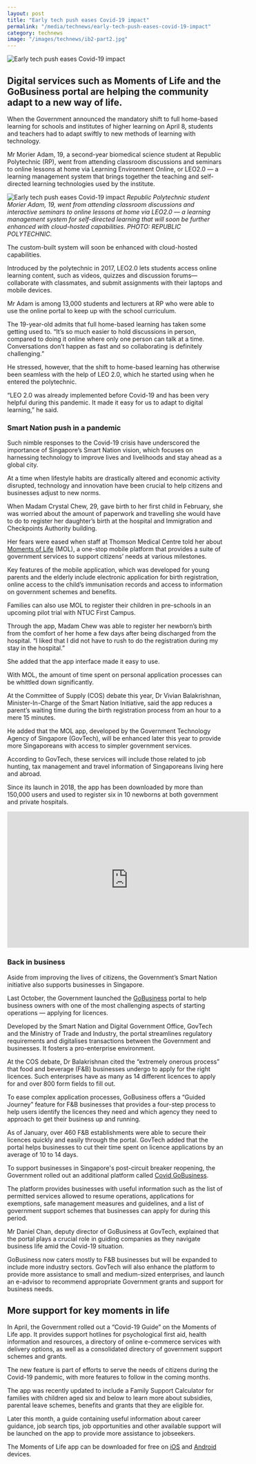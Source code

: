 ```yaml
---
layout: post
title: "Early tech push eases Covid-19 impact"
permalink: "/media/technews/early-tech-push-eases-covid-19-impact"
category: technews
image: "/images/technews/ib2-part2.jpg"
---
```


![Early tech push eases Covid-19 impact](/images/technews/ib2-part2.jpg)

Digital services such as Moments of Life and the GoBusiness portal are helping the community adapt to a new way of life. 
---

When the Government announced the mandatory shift to full home-based learning for schools and institutes of higher learning on April 8, students and teachers had to adapt swiftly to new methods of learning with technology. 
 
Mr Morier Adam, 19, a second-year biomedical science student at Republic Polytechnic (RP), went from attending classroom discussions and seminars to online lessons at home via Learning Environment Online, or LEO2.0 — a learning management system that brings together the teaching and self-directed learning technologies used by the institute.

![Early tech push eases Covid-19 impact](/images/technews/ib2-part1.jpg)
*Republic Polytechnic student Morier Adam, 19, went from attending classroom discussions and interactive seminars to online lessons at home via LEO2.0 — a learning management system for self-directed learning that will soon be further enhanced with cloud-hosted capabilities. PHOTO: REPUBLIC POLYTECHNIC.*

The custom-built system will soon be enhanced with cloud-hosted capabilities.

Introduced by the polytechnic in 2017, LEO2.0 lets students access online learning content, such as videos, quizzes and discussion forums— collaborate with classmates, and submit assignments with their laptops and mobile devices. 

Mr Adam is among 13,000 students and lecturers at RP who were able to use the online portal to keep up with the school curriculum. 

The 19-year-old admits that full home-based learning has taken some getting used to. “It’s so much easier to hold discussions in person, compared to doing it online where only one person can talk at a time. Conversations don’t happen as fast and so collaborating is definitely challenging.”

He stressed, however, that the shift to home-based learning has otherwise been seamless with the help of LEO 2.0, which he started using when he entered the polytechnic.

“LEO 2.0 was already implemented before Covid-19 and has been very helpful during this pandemic. It made it easy for us to adapt to digital learning,” he said.

### **Smart Nation push in a pandemic**

Such nimble responses to the Covid-19 crisis have underscored the importance of Singapore’s Smart Nation vision, which focuses on harnessing technology to improve lives and livelihoods and stay ahead as a global city.

At a time when lifestyle habits are drastically altered and economic activity disrupted, technology and innovation have been crucial to help citizens and businesses adjust to new norms.

When Madam Crystal Chew, 29, gave birth to her first child in February, she was worried about the amount of paperwork and travelling she would have to do to register her daughter’s birth at the hospital and Immigration and Checkpoints Authority building. 

Her fears were eased when staff at Thomson Medical Centre told her about [Moments of Life](https://www.life.gov.sg/) (MOL), a one-stop mobile platform that provides a suite of government services to support citizens’ needs at various milestones.  

Key features of the mobile application, which was developed for young parents and the elderly include electronic application for birth registration, online access to the child’s immunisation records and access to information on government schemes and benefits. 

Families can also use MOL to register their children in pre-schools in an upcoming pilot trial with NTUC First Campus.

Through the app, Madam Chew was able to register her newborn’s birth from the comfort of her home a few days after being discharged from the hospital. “I liked that I did not have to rush to do the registration during my stay in the hospital.”

She added that the app interface made it easy to use. 

With MOL, the amount of time spent on personal application processes can be whittled down significantly.

At the Committee of Supply (COS) debate this year, Dr Vivian Balakrishnan, Minister-In-Charge of the Smart Nation Initiative, said the app reduces a parent’s waiting time during the birth registration process from an hour to a mere 15 minutes. 

He added that the MOL app, developed by the Government Technology Agency of Singapore (GovTech), will be enhanced later this year to provide more Singaporeans with access to simpler government services. 

According to GovTech, these services will include those related to job hunting, tax management and travel information of Singaporeans living here and abroad.

Since its launch in 2018, the app has been downloaded by more than 150,000 users and used to register six in 10 newborns at both government and private hospitals.

<div class="bp-youtube">
  <iframe width="560" height="315" src="https://www.youtube.com/embed/YaP5eqAIj7g" frameborder="0" allow="accelerometer; autoplay; encrypted-media; gyroscope; picture-in-picture" allowfullscreen></iframe>
</div>

### **Back in business**

Aside from improving the lives of citizens, the Government’s Smart Nation initiative also supports businesses in Singapore.

Last October, the Government launched the [GoBusiness](https://www.gobusiness.gov.sg/licences) portal to help business owners with one of the most challenging aspects of starting operations — applying for licences. 

Developed by the Smart Nation and Digital Government Office, GovTech and the Ministry of Trade and Industry, the portal streamlines regulatory requirements and digitalises transactions between the Government and businesses. It fosters a pro-enterprise environment.

At the COS debate, Dr Balakrishnan cited the “extremely onerous process” that food and beverage (F&B) businesses undergo to apply for the right licences. Such enterprises have as many as 14 different licences to apply for and over 800 form fields to fill out. 

To ease complex application processes, GoBusiness offers a “Guided Journey” feature for F&B businesses that provides a four-step process to help users identify the licences they need and which agency they need to approach to get their business up and running.
 
As of January, over 460 F&B establishments were able to secure their licences quickly and easily through the portal. GovTech added that the portal helps businesses to cut their time spent on licence applications by an average of 10 to 14 days.

To support businesses in Singapore's post-circuit breaker reopening, the Government rolled out an additional platform called [Covid GoBusiness](https://covid.gobusiness.gov.sg/).

The platform provides businesses with useful information such as the list of permitted services allowed to resume operations, applications for exemptions, safe management measures and guidelines, and a list of government support schemes that businesses can apply for during this period. 

Mr Daniel Chan, deputy director of GoBusiness at GovTech, explained that the portal plays a crucial role in guiding companies as they navigate business life amid the Covid-19 situation.

GoBusiness now caters mostly to F&B businesses but will be expanded to include more industry sectors. GovTech will also enhance the platform to provide more assistance to small and medium-sized enterprises, and launch an e-advisor to recommend appropriate Government grants and support for business needs.

## **More support for key moments in life**

In April, the Government rolled out a “Covid-19  Guide” on the Moments of Life app. It provides support hotlines for psychological first aid, health information and resources, a directory of online e-commerce services with delivery options, as well as a consolidated directory of government support schemes and grants.

The new feature is part of efforts to serve the needs of citizens during the Covid-19 pandemic, with more features to follow in the coming months.

The app was recently updated to include a Family Support Calculator for families with children aged six and below to learn more about subsidies, parental leave schemes, benefits and grants that they are eligible for.

Later this month, a guide containing useful information about career guidance, job search tips, job opportunities and other available support will be launched on the app to provide more assistance to jobseekers.

The Moments of Life app can be downloaded for free on [iOS](https://apps.apple.com/sg/app/moments-of-life/id1383218758) and [Android](https://play.google.com/store/apps/details?id=sg.gov.app.mol&hl=en_SG) devices.



